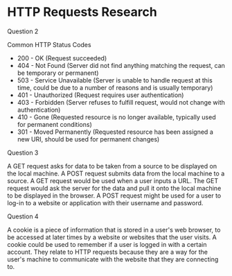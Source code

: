 # HTTP Requests Research

Question 2

Common HTTP Status Codes
* 200 - OK (Request succeeded)
* 404 - Not Found (Server did not find anything matching the request, can be temporary or permanent)
* 503 - Service Unavailable (Server is unable to handle request at this time, could be due to a number of reasons and is usually temporary)
* 401 - Unauthorized (Request requires user authentication)
* 403 - Forbidden (Server refuses to fulfill request, would not change with authentication)
* 410 - Gone (Requested resource is no longer available, typically used for permanent conditions)
* 301 - Moved Permanently (Requested resource has been assigned a new URI, should be used for permanent changes)

Question 3

A GET request asks for data to be taken from a source to be displayed on the local machine. A POST request submits data from the local machine to a source. A GET request would be used when a user inputs a URL. The GET request would ask the server for the data and pull it onto the local machine to be displayed in the browser. A POST request might be used for a user to log-in to a website or application with their username and password.

Question 4

A cookie is a piece of information that is stored in a user's web browser, to be accessed at later times by a website or websites that the user visits. A cookie could be used to remember if a user is logged in with a certain account. They relate to HTTP requests because they are a way for the user's machine to communicate with the website that they are connecting to.